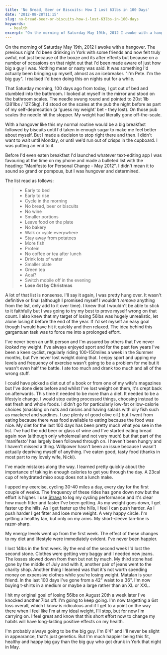 ```yaml
---
title: 'No Bread, Beer or Biscuits: How I Lost 63lbs in 100 Days'
date: '2012-08-28T11:15'
slug: no-bread-beer-or-biscuits-how-i-lost-63lbs-in-100-days
keywords:
  - health
excerpt: "On the morning of Saturday May 19th, 2012 I awoke with a hangover. The previous night I'd been drinking in York with some friends and now felt truly awful, not just because of the booze and its after effects but because on a number of occasions on that night out that I'd been made aware of just how big a guy I was. Nothing mean or nasty was said. It was something I'd actually been bringing up myself, almost as an icebreaker. 'I'm Pete. I'm the big guy'. I realised I'd been doing this on nights out for a while."
---
```


On the morning of Saturday May 19th, 2012 I awoke with a hangover. The previous night I'd been drinking in York with some friends and now felt truly awful, not just because of the booze and its after effects but because on a number of occasions on that night out that I'd been made aware of just how big a guy I was. Nothing mean or nasty was said. It was something I'd actually been bringing up myself, almost as an icebreaker. "I'm Pete. I'm the big guy". I realised I'd been doing this on nights out for a while.

That Saturday morning, 100 days ago from today, I got out of bed and stumbled into the bathroom. I looked at myself in the mirror and stood on the bathroom scales. The needle swung round and pointed to 20st 1lb (281lbs / 127.5kg). I'd stood on the scales at the pub the night before as part of my self-deprecation (a 'guess my weight' bet - they lost). On those pub scales the needle hit the stopper. My weight had literally gone off-the-scale.

With a hangover like this my normal routine would be a big breakfast followed by biscuits until I'd taken in enough sugar to make me feel better about myself. But I made a decision to stop right there and then. I didn't want to wait until Monday, or until we'd run out of crisps in the cupboard. I was putting an end to it.

Before I'd even eaten breakfast I'd launched whatever text-editing app I was favouring at the time on my phone and made a bulleted list with the heading: "Manifesto for Personal Change - May 2012". I didn't mean it to sound so grand or pompous, but I was hungover and determined.

The list read as follows:

> - Early to bed
> - Early to rise
> - Cycle in the morning
> - No bread, beer or biscuits
> - No wine
> - Smaller portions
> - Leave food on the plate
> - No bakery
> - Walk or cycle everywhere
> - Stay away from potatoes
> - More fish
> - Protein
> - No coffee or tea after lunch
> - Drink lots of water
> - Smaller plate
> - Green tea
> - Acai?
> - Switch mobile off in the evening
> - **Lose 4st by Christmas**

A lot of that list is nonsense. I'll say it again, I was pretty hung over. It wasn't definitive or final (although I promised myself I wouldn't _remove_ anything from the list, only add to it over time). I knew that I wouldn't be able to stick to it faithfully but I was going to try my best to prove myself wrong on that count. I also knew that my target of losing 56lbs was hugely unrealistic, let alone losing it before the end of the year. If I'd set myself an easy goal though I would have hit it quickly and then relaxed. The idea behind this gargantuan task was to force me into a prolonged effort.

I've never been an unfit person and I'm assured by others that I've never _looked_ my weight. I've always enjoyed sport and for the past few years I've been a keen cyclist, regularly riding 100-150miles a week in the Summer months, but I've never lost weight doing that. I enjoy sport and upping my levels and frequency of exercise wasn't going to be a problem for me but it wasn't even half the battle. I ate too much and drank too much and all of the wrong stuff.

I could have picked a diet out of a book or from one of my wife's magazines but I've done diets before and whilst I've lost weight on them, it's crept back on afterwards. This time it needed to be more than a diet. It needed to be a lifestyle change. I would stop eating processed things, choosing instead to eat fresh and whole foods. I didn't go for particularly low-fat or low-calorie choices (snacking on nuts and raisins and having salads with oily fish such as mackerel and sardines. I use plenty of good olive oil.) but I went from eating because there was food available to eating because the food was nice. My diet for the last 100 days has been pretty much what you see in the list. I've had the odd beer or glass of wine and I've started eating bread again now (although only wholemeal and not very much) but that part of the 'manifesto' has largely been followed through on. I haven't been hungry and I haven't missed a thing. Willpower hasn't been an issue because I wasn't actually depriving myself of anything. I've eaten good, tasty food (thanks in most part to my lovely wife, Nicki).

I've made mistakes along the way. I learned pretty quickly about the importance of taking in enough calories to get you through the day. A 23cal cup of rehydrated miso soup does not a lunch make.

I upped my exercise, cycling 30-40 miles a day, every day for the first couple of weeks. The frequency of these rides has gone down now but the effort is higher. I use [Strava](https://www.strava.com/athletes/petelambert) to log my cycling performance and it's clear how much fitter and faster I've been getting. As my weight goes down, I get faster up the hills. As I get faster up the hills, I feel I can push harder. As I push harder I get fitter and lose more weight. A very happy circle. I'm getting a healthy tan, but only on my arms. My short-sleeve tan-line is razor-sharp.

My energy levels went up from the first week. The effect of these changes to my diet and lifestyle were immediately evident. I've never been happier.

I lost 14lbs in the first week. By the end of the second week I'd lost the second stone. Clothes were getting very baggy and I needed new jeans. The losses slowed down from then but not by much. My third stone had gone by the middle of July and with it, another pair of jeans went to the charity shop. Another thing I learned was that it's not worth spending money on expensive clothes while you're losing weight. Matalan is your friend. In the last 100 days I've gone from a 42" waist to a 36". I'm now buying t-shirts in a medium or maybe a large rather than an XL or XXL.

I hit my original goal of losing 56lbs on August 20th a week later I've knocked another 7lbs off. I'm going to keep going. I'm now targetting a 6st loss overall, which I know is ridiculous and if I get to a point on the way there when I feel like I'm at my ideal weight, I'll stop, but for now I'm carrying on. I feel great and know that this short effort now to change my habits will have long-lasting positive effects on my health.

I'm probably always going to be the big guy. I'm 6'4" and I'll never be slight in appearance, that's just genetics. But I'm much happier being this fit, healthy and happy big guy than the big guy who got drunk in York that night in May.
